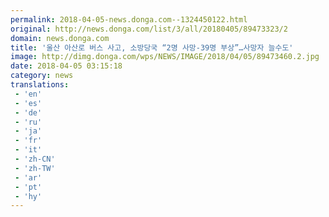 ```yaml
---
permalink: 2018-04-05-news.donga.com--1324450122.html
original: http://news.donga.com/list/3/all/20180405/89473323/2
domain: news.donga.com
title: '울산 아산로 버스 사고, 소방당국 “2명 사망-39명 부상”…사망자 늘수도'
image: http://dimg.donga.com/wps/NEWS/IMAGE/2018/04/05/89473460.2.jpg
date: 2018-04-05 03:15:18
category: news
translations: 
 - 'en'
 - 'es'
 - 'de'
 - 'ru'
 - 'ja'
 - 'fr'
 - 'it'
 - 'zh-CN'
 - 'zh-TW'
 - 'ar'
 - 'pt'
 - 'hy'
---
```


